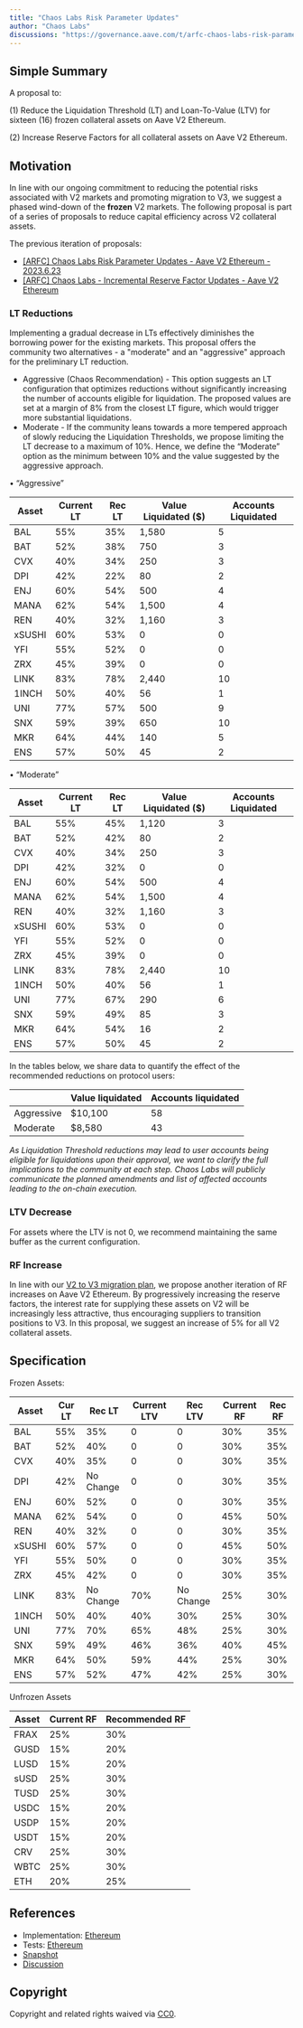 ```yaml
---
title: "Chaos Labs Risk Parameter Updates"
author: "Chaos Labs"
discussions: "https://governance.aave.com/t/arfc-chaos-labs-risk-parameter-updates-aave-v2-ethereum-2023-08-09/14404"
---
```


## Simple Summary

A proposal to:

(1) Reduce the Liquidation Threshold (LT) and Loan-To-Value (LTV) for sixteen (16) frozen collateral assets on Aave V2 Ethereum.

(2) Increase Reserve Factors for all collateral assets on Aave V2 Ethereum.

## Motivation

In line with our ongoing commitment to reducing the potential risks associated with V2 markets and promoting migration to V3, we suggest a phased wind-down of the **frozen** V2 markets. The following proposal is part of a series of proposals to reduce capital efficiency across V2 collateral assets.

The previous iteration of proposals:

- [[ARFC] Chaos Labs Risk Parameter Updates - Aave V2 Ethereum - 2023.6.23](https://governance.aave.com/t/arfc-chaos-labs-risk-parameter-updates-aave-v2-ethereum-2023-6-23/13789)
- [[ARFC] Chaos Labs - Incremental Reserve Factor Updates - Aave V2 Ethereum](https://governance.aave.com/t/arfc-chaos-labs-incremental-reserve-factor-updates-aave-v2-ethereum/13766)

### LT Reductions

Implementing a gradual decrease in LTs effectively diminishes the borrowing power for the existing markets. This proposal offers the community two alternatives - a "moderate" and an "aggressive" approach for the preliminary LT reduction.

- Aggressive (Chaos Recommendation) - This option suggests an LT configuration that optimizes reductions without significantly increasing the number of accounts eligible for liquidation. The proposed values are set at a margin of 8% from the closest LT figure, which would trigger more substantial liquidations.
- Moderate - If the community leans towards a more tempered approach of slowly reducing the Liquidation Thresholds, we propose limiting the LT decrease to a maximum of 10%. Hence, we define the “Moderate” option as the minimum between 10% and the value suggested by the aggressive approach.

• “Aggressive”

| Asset  | Current LT | Rec LT | Value Liquidated ($) | Accounts Liquidated |
| ------ | ---------- | ------ | -------------------- | ------------------- |
| BAL    | 55%        | 35%    | 1,580                | 5                   |
| BAT    | 52%        | 38%    | 750                  | 3                   |
| CVX    | 40%        | 34%    | 250                  | 3                   |
| DPI    | 42%        | 22%    | 80                   | 2                   |
| ENJ    | 60%        | 54%    | 500                  | 4                   |
| MANA   | 62%        | 54%    | 1,500                | 4                   |
| REN    | 40%        | 32%    | 1,160                | 3                   |
| xSUSHI | 60%        | 53%    | 0                    | 0                   |
| YFI    | 55%        | 52%    | 0                    | 0                   |
| ZRX    | 45%        | 39%    | 0                    | 0                   |
| LINK   | 83%        | 78%    | 2,440                | 10                  |
| 1INCH  | 50%        | 40%    | 56                   | 1                   |
| UNI    | 77%        | 57%    | 500                  | 9                   |
| SNX    | 59%        | 39%    | 650                  | 10                  |
| MKR    | 64%        | 44%    | 140                  | 5                   |
| ENS    | 57%        | 50%    | 45                   | 2                   |

• “Moderate”

| Asset  | Current LT | Rec LT | Value Liquidated ($) | Accounts Liquidated |
| ------ | ---------- | ------ | -------------------- | ------------------- |
| BAL    | 55%        | 45%    | 1,120                | 3                   |
| BAT    | 52%        | 42%    | 80                   | 2                   |
| CVX    | 40%        | 34%    | 250                  | 3                   |
| DPI    | 42%        | 32%    | 0                    | 0                   |
| ENJ    | 60%        | 54%    | 500                  | 4                   |
| MANA   | 62%        | 54%    | 1,500                | 4                   |
| REN    | 40%        | 32%    | 1,160                | 3                   |
| xSUSHI | 60%        | 53%    | 0                    | 0                   |
| YFI    | 55%        | 52%    | 0                    | 0                   |
| ZRX    | 45%        | 39%    | 0                    | 0                   |
| LINK   | 83%        | 78%    | 2,440                | 10                  |
| 1INCH  | 50%        | 40%    | 56                   | 1                   |
| UNI    | 77%        | 67%    | 290                  | 6                   |
| SNX    | 59%        | 49%    | 85                   | 3                   |
| MKR    | 64%        | 54%    | 16                   | 2                   |
| ENS    | 57%        | 50%    | 45                   | 2                   |

In the tables below, we share data to quantify the effect of the recommended reductions on protocol users:

|            | Value liquidated | Accounts liquidated |
| ---------- | ---------------- | ------------------- |
| Aggressive | $10,100          | 58                  |
| Moderate   | $8,580           | 43                  |

_As Liquidation Threshold reductions may lead to user accounts being eligible for liquidations upon their approval, we want to clarify the full implications to the community at each step. Chaos Labs will publicly communicate the planned amendments and list of affected accounts leading to the on-chain execution._

### LTV Decrease

For assets where the LTV is not 0, we recommend maintaining the same buffer as the current configuration.

### RF Increase

In line with our [V2 to V3 migration plan](https://governance.aave.com/t/temp-check-ethereum-v2-to-v3-migration/12636), we propose another iteration of RF increases on Aave V2 Ethereum. By progressively increasing the reserve factors, the interest rate for supplying these assets on V2 will be increasingly less attractive, thus encouraging suppliers to transition positions to V3. In this proposal, we suggest an increase of 5% for all V2 collateral assets.

## Specification

Frozen Assets:

| Asset  | Cur LT | Rec LT    | Current LTV | Rec LTV   | Current RF | Rec RF |
| ------ | ------ | --------- | ----------- | --------- | ---------- | ------ |
| BAL    | 55%    | 35%       | 0           | 0         | 30%        | 35%    |
| BAT    | 52%    | 40%       | 0           | 0         | 30%        | 35%    |
| CVX    | 40%    | 35%       | 0           | 0         | 30%        | 35%    |
| DPI    | 42%    | No Change | 0           | 0         | 30%        | 35%    |
| ENJ    | 60%    | 52%       | 0           | 0         | 30%        | 35%    |
| MANA   | 62%    | 54%       | 0           | 0         | 45%        | 50%    |
| REN    | 40%    | 32%       | 0           | 0         | 30%        | 35%    |
| xSUSHI | 60%    | 57%       | 0           | 0         | 45%        | 50%    |
| YFI    | 55%    | 50%       | 0           | 0         | 30%        | 35%    |
| ZRX    | 45%    | 42%       | 0           | 0         | 30%        | 35%    |
| LINK   | 83%    | No Change | 70%         | No Change | 25%        | 30%    |
| 1INCH  | 50%    | 40%       | 40%         | 30%       | 25%        | 30%    |
| UNI    | 77%    | 70%       | 65%         | 48%       | 25%        | 30%    |
| SNX    | 59%    | 49%       | 46%         | 36%       | 40%        | 45%    |
| MKR    | 64%    | 50%       | 59%         | 44%       | 25%        | 30%    |
| ENS    | 57%    | 52%       | 47%         | 42%       | 25%        | 30%    |

Unfrozen Assets

| Asset | Current RF | Recommended RF |
| ----- | ---------- | -------------- |
| FRAX  | 25%        | 30%            |
| GUSD  | 15%        | 20%            |
| LUSD  | 15%        | 20%            |
| sUSD  | 25%        | 30%            |
| TUSD  | 25%        | 30%            |
| USDC  | 15%        | 20%            |
| USDP  | 15%        | 20%            |
| USDT  | 15%        | 20%            |
| CRV   | 25%        | 30%            |
| WBTC  | 25%        | 30%            |
| ETH   | 20%        | 25%            |

## References

- Implementation: [Ethereum](https://github.com/bgd-labs/aave-proposals/blob/main/src/20230831_AaveV2_Eth_ChaosLabsRiskParameterUpdates/AaveV2_Ethereum_ChaosLabsRiskParameterUpdates_20230831.sol)
- Tests: [Ethereum](https://github.com/bgd-labs/aave-proposals/blob/main/src/20230831_AaveV2_Eth_ChaosLabsRiskParameterUpdates/AaveV2_Ethereum_ChaosLabsRiskParameterUpdates_20230831.t.sol)
- [Snapshot](https://snapshot.org/#/aave.eth/proposal/0xc5786999ac6d574ca2fb3a3f169be0c38221d73613d4458afa87ab0251f4418a)
- [Discussion](https://governance.aave.com/t/arfc-chaos-labs-risk-parameter-updates-aave-v2-ethereum-2023-08-09/14404)

## Copyright

Copyright and related rights waived via [CC0](https://creativecommons.org/publicdomain/zero/1.0/).
